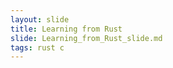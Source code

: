 ```yaml
---
layout: slide
title: Learning from Rust
slide: Learning_from_Rust_slide.md
tags: rust c
---
```


